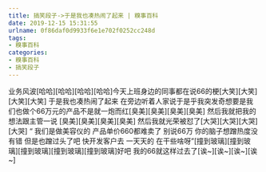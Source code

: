 ```yaml
---
title: 搞笑段子->于是我也凑热闹了起来 | 糗事百科
date: 2019-12-15 15:31:55
urlname: 0f86daf0d9933f6e1e702f0252cc248d
tags: 
- 糗事百科
categories:
- 糗事百科
- 搞笑段子
---
```

业务风波[哈哈][哈哈][哈哈][哈哈]今天上班身边的同事都在说66的梗[大笑][大笑][大笑][大笑]  于是我也凑热闹了起来  在旁边听着人家说于是乎我突发奇想要是我们也做个66万元的产品不是就一炮而红[臭美][臭美][臭美][臭美]    然后我就把我的想法跟主管一说  [臭美][臭美][臭美][臭美]   然后我就光荣被怼了[大哭][大哭][大哭][大哭]   “ 我们是做美容仪的   产品单价660都难卖了   别说66万   你的脑子想蹭热度没有错   但是也蹭过头了吧   快开发客户去   一天天的   在干些啥呀”[撞到玻璃][撞到玻璃][撞到玻璃][撞到玻璃][撞到玻璃]好吧  我的66就这样过去了[诶~][诶~][诶~][诶~]


